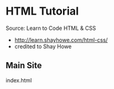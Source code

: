 # HTML Tutorial 

Source: Learn to Code HTML & CSS 
- http://learn.shayhowe.com/html-css/
- credited to Shay Howe


## Main Site 
index.html
